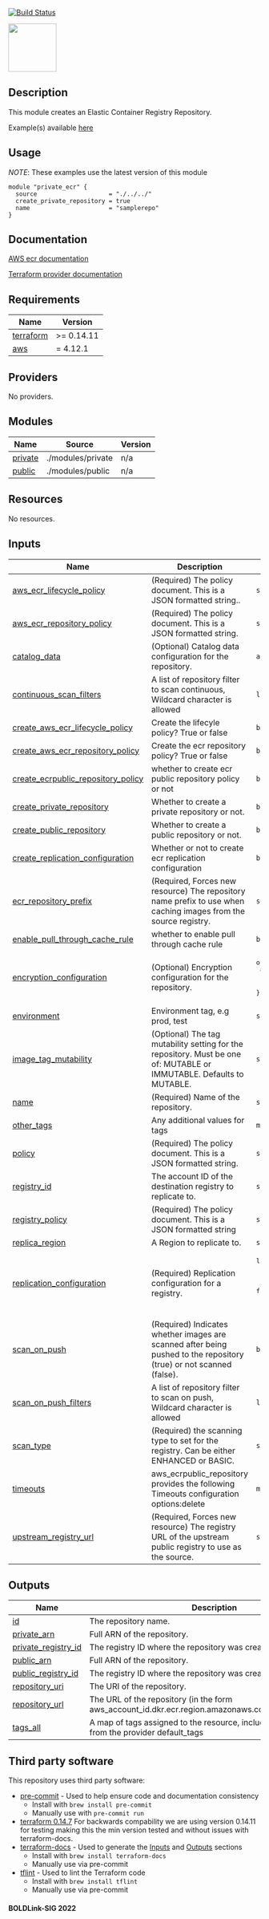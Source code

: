 [![Build Status](https://github.com/boldlink/terraform-aws-ecr/actions/workflows/pre-commit.yml/badge.svg)](https://github.com/boldlink/terraform-aws-ecr/actions)

[<img src="https://avatars.githubusercontent.com/u/25388280?s=200&v=4" width="96"/>](https://boldlink.io)

## Description

This module creates an Elastic Container Registry Repository.

Example(s) available [here](https://github.com/boldlink/terraform-aws-ecr/tree/main/examples)

## Usage
*NOTE*: These examples use the latest version of this module

```console
module "private_ecr" {
  source                    = "./../../"
  create_private_repository = true
  name                      = "samplerepo"
}

```

## Documentation

[AWS ecr documentation](https://docs.aws.amazon.com/AmazonECR/latest/userguide/what-is-ecr.html)

[Terraform provider documentation](https://registry.terraform.io/providers/hashicorp/aws/latest/docs/resources/ecr_repository)

<!-- BEGINNING OF PRE-COMMIT-TERRAFORM DOCS HOOK -->
## Requirements

| Name | Version |
|------|---------|
| <a name="requirement_terraform"></a> [terraform](#requirement\_terraform) | >= 0.14.11 |
| <a name="requirement_aws"></a> [aws](#requirement\_aws) | = 4.12.1 |

## Providers

No providers.

## Modules

| Name | Source | Version |
|------|--------|---------|
| <a name="module_private"></a> [private](#module\_private) | ./modules/private | n/a |
| <a name="module_public"></a> [public](#module\_public) | ./modules/public | n/a |

## Resources

No resources.

## Inputs

| Name | Description | Type | Default | Required |
|------|-------------|------|---------|:--------:|
| <a name="input_aws_ecr_lifecycle_policy"></a> [aws\_ecr\_lifecycle\_policy](#input\_aws\_ecr\_lifecycle\_policy) | (Required) The policy document. This is a JSON formatted string.. | `string` | `""` | no |
| <a name="input_aws_ecr_repository_policy"></a> [aws\_ecr\_repository\_policy](#input\_aws\_ecr\_repository\_policy) | (Required) The policy document. This is a JSON formatted string. | `string` | `""` | no |
| <a name="input_catalog_data"></a> [catalog\_data](#input\_catalog\_data) | (Optional) Catalog data configuration for the repository. | `any` | `[]` | no |
| <a name="input_continuous_scan_filters"></a> [continuous\_scan\_filters](#input\_continuous\_scan\_filters) | A list of repository filter to scan continuous, Wildcard character is allowed | `list(string)` | `[]` | no |
| <a name="input_create_aws_ecr_lifecycle_policy"></a> [create\_aws\_ecr\_lifecycle\_policy](#input\_create\_aws\_ecr\_lifecycle\_policy) | Create the lifecyle policy? True or false | `bool` | `false` | no |
| <a name="input_create_aws_ecr_repository_policy"></a> [create\_aws\_ecr\_repository\_policy](#input\_create\_aws\_ecr\_repository\_policy) | Create the ecr repository policy? True or false | `bool` | `false` | no |
| <a name="input_create_ecrpublic_repository_policy"></a> [create\_ecrpublic\_repository\_policy](#input\_create\_ecrpublic\_repository\_policy) | whether to create ecr public repository policy or not | `bool` | `false` | no |
| <a name="input_create_private_repository"></a> [create\_private\_repository](#input\_create\_private\_repository) | Whether to create a private repository or not. | `bool` | `false` | no |
| <a name="input_create_public_repository"></a> [create\_public\_repository](#input\_create\_public\_repository) | Whether to create a public repository or not. | `bool` | `false` | no |
| <a name="input_create_replication_configuration"></a> [create\_replication\_configuration](#input\_create\_replication\_configuration) | Whether or not to create ecr replication configuration | `bool` | `false` | no |
| <a name="input_ecr_repository_prefix"></a> [ecr\_repository\_prefix](#input\_ecr\_repository\_prefix) | (Required, Forces new resource) The repository name prefix to use when caching images from the source registry. | `string` | `""` | no |
| <a name="input_enable_pull_through_cache_rule"></a> [enable\_pull\_through\_cache\_rule](#input\_enable\_pull\_through\_cache\_rule) | whether to enable pull through cache rule | `bool` | `false` | no |
| <a name="input_encryption_configuration"></a> [encryption\_configuration](#input\_encryption\_configuration) | (Optional) Encryption configuration for the repository. | <pre>object({<br>    encryption_type = string<br>    kms_key         = any<br>  })</pre> | <pre>{<br>  "encryption_type": null,<br>  "kms_key": null<br>}</pre> | no |
| <a name="input_environment"></a> [environment](#input\_environment) | Environment tag, e.g prod, test | `string` | `null` | no |
| <a name="input_image_tag_mutability"></a> [image\_tag\_mutability](#input\_image\_tag\_mutability) | (Optional) The tag mutability setting for the repository. Must be one of: MUTABLE or IMMUTABLE. Defaults to MUTABLE. | `string` | `"IMMUTABLE"` | no |
| <a name="input_name"></a> [name](#input\_name) | (Required) Name of the repository. | `string` | n/a | yes |
| <a name="input_other_tags"></a> [other\_tags](#input\_other\_tags) | Any additional values for tags | `map(string)` | `{}` | no |
| <a name="input_policy"></a> [policy](#input\_policy) | (Required) The policy document. This is a JSON formatted string. | `string` | `""` | no |
| <a name="input_registry_id"></a> [registry\_id](#input\_registry\_id) | The account ID of the destination registry to replicate to. | `string` | `""` | no |
| <a name="input_registry_policy"></a> [registry\_policy](#input\_registry\_policy) | (Required) The policy document. This is a JSON formatted string | `string` | `""` | no |
| <a name="input_replica_region"></a> [replica\_region](#input\_replica\_region) | A Region to replicate to. | `string` | `""` | no |
| <a name="input_replication_configuration"></a> [replication\_configuration](#input\_replication\_configuration) | (Required) Replication configuration for a registry. | <pre>list(object({<br>    region      = string<br>    registry_id = string<br>    filter      = string<br>    filter_type = string<br>  }))</pre> | `[]` | no |
| <a name="input_scan_on_push"></a> [scan\_on\_push](#input\_scan\_on\_push) | (Required) Indicates whether images are scanned after being pushed to the repository (true) or not scanned (false). | `bool` | `true` | no |
| <a name="input_scan_on_push_filters"></a> [scan\_on\_push\_filters](#input\_scan\_on\_push\_filters) | A list of repository filter to scan on push, Wildcard character is allowed | `list(string)` | `[]` | no |
| <a name="input_scan_type"></a> [scan\_type](#input\_scan\_type) | (Required) the scanning type to set for the registry. Can be either ENHANCED or BASIC. | `string` | `"BASIC"` | no |
| <a name="input_timeouts"></a> [timeouts](#input\_timeouts) | aws\_ecrpublic\_repository provides the following Timeouts configuration options:delete | `map(any)` | `{}` | no |
| <a name="input_upstream_registry_url"></a> [upstream\_registry\_url](#input\_upstream\_registry\_url) | (Required, Forces new resource) The registry URL of the upstream public registry to use as the source. | `string` | `""` | no |

## Outputs

| Name | Description |
|------|-------------|
| <a name="output_id"></a> [id](#output\_id) | The repository name. |
| <a name="output_private_arn"></a> [private\_arn](#output\_private\_arn) | Full ARN of the repository. |
| <a name="output_private_registry_id"></a> [private\_registry\_id](#output\_private\_registry\_id) | The registry ID where the repository was created. |
| <a name="output_public_arn"></a> [public\_arn](#output\_public\_arn) | Full ARN of the repository. |
| <a name="output_public_registry_id"></a> [public\_registry\_id](#output\_public\_registry\_id) | The registry ID where the repository was created. |
| <a name="output_repository_uri"></a> [repository\_uri](#output\_repository\_uri) | The URI of the repository. |
| <a name="output_repository_url"></a> [repository\_url](#output\_repository\_url) | The URL of the repository (in the form aws\_account\_id.dkr.ecr.region.amazonaws.com/repositoryName). |
| <a name="output_tags_all"></a> [tags\_all](#output\_tags\_all) | A map of tags assigned to the resource, including those inherited from the provider default\_tags |
<!-- END OF PRE-COMMIT-TERRAFORM DOCS HOOK -->
## Third party software
This repository uses third party software:
* [pre-commit](https://pre-commit.com/) - Used to help ensure code and documentation consistency
  * Install with `brew install pre-commit`
  * Manually use with `pre-commit run`
* [terraform 0.14.7](https://releases.hashicorp.com/terraform/0.14.11/) For backwards compability we are using version 0.14.11 for testing making this the min version tested and without issues with terraform-docs.
* [terraform-docs](https://github.com/segmentio/terraform-docs) - Used to generate the [Inputs](#Inputs) and [Outputs](#Outputs) sections
  * Install with `brew install terraform-docs`
  * Manually use via pre-commit
* [tflint](https://github.com/terraform-linters/tflint) - Used to lint the Terraform code
  * Install with `brew install tflint`
  * Manually use via pre-commit

#### BOLDLink-SIG 2022
